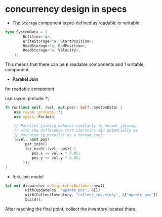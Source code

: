 
# concurrency design in specs

* The `Storage` component is pre-defined as readable or writable.

```rust
type SystemData = (
        Entities<'a>,
        WriteStorage<'a, StartPosition>,
        ReadStorage<'a, EndPosition>,
        ReadStorage<'a, Velocity>,
    );

```

This means that there can be **n** readable components and 1 writable component.

* **Parallel Join**

for readable component

use rayon::prelude::*;

```rust
fn run(&mut self, (vel, mut pos): Self::SystemData) {
    use rayon::prelude::*;
    use specs::ParJoin;

    // Parallel joining behaves similarly to normal joining
    // with the difference that iteration can potentially be
    // executed in parallel by a thread pool.
    (&vel, &mut pos)
        .par_join()
        .for_each(|(vel, pos)| {
            pos.x += vel.x * 0.05;
            pos.y += vel.y * 0.05;
        });
}
```

* fork-join model

```rust
let mut dispatcher = DispatcherBuilder::new()
        .with(UpdatePos, "update_pos", &[])
        .with(CollectInventory, "collect_inventory", &["update_pos"])
        .build();
```

After reaching the final point, collect the inventory located there.
